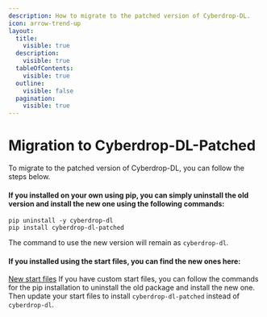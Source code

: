 ```yaml
---
description: How to migrate to the patched version of Cyberdrop-DL.
icon: arrow-trend-up
layout:
  title:
    visible: true
  description:
    visible: true
  tableOfContents:
    visible: true
  outline:
    visible: false
  pagination:
    visible: true
---
```


# Migration to Cyberdrop-DL-Patched

To migrate to the patched version of Cyberdrop-DL, you can follow the steps below.

#### If you installed on your own using pip, you can simply uninstall the old version and install the new one using the following commands:

```shell
pip uninstall -y cyberdrop-dl
pip install cyberdrop-dl-patched
```

The command to use the new version will remain as `cyberdrop-dl`.

#### If you installed using the start files, you can find the new ones here:

[New start files](https://github.com/jbsparrow/CyberDropDownloader/releases/latest) If you have custom start files, you can follow the commands for the pip installation to uninstall the old package and install the new one. Then update your start files to install `cyberdrop-dl-patched` instead of `cyberdrop-dl`.
